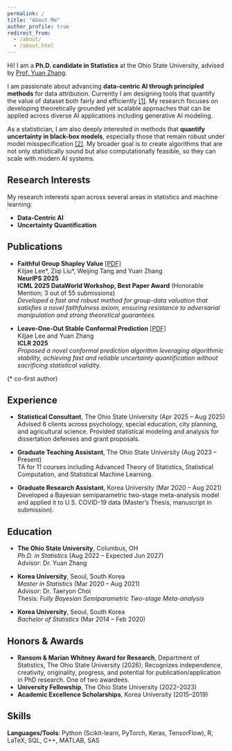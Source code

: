 ```yaml
---
permalink: /
title: "About Me"
author_profile: true
redirect_from: 
  - /about/
  - /about.html
---
```


Hi! I am a **Ph.D. candidate in Statistics** at the Ohio State University, advised by [Prof. Yuan Zhang](https://www.asc.ohio-state.edu/zhang.7824/).

I am passionate about advancing **data-centric AI through principled methods** for data attribution. Currently I am designing tools that quantify the value of dataset both fairly and efficiently [[1]](https://arxiv.org/abs/2505.19013). My research focuses on developing theoretically grounded yet scalable approaches that can be applied across diverse AI applications including generative AI modeling.

As a statistician, I am also deeply interested in methods that **quantify uncertainty in black-box models**, especially those that remain robust under model misspecification [[2]](https://openreview.net/forum?id=Bt1vnCnAVS&noteId=uNqjmfay9Q). My broader goal is to create algorithms that are not only statistically sound but also computationally feasible, so they can scale with modern AI systems.

## Research Interests

My research interests span across several areas in statistics and machine learning:

- **Data-Centric AI**
- **Uncertainty Quantification**

## Publications

- **Faithful Group Shapley Value** [[PDF]](https://openreview.net/forum?id=z6d5MRMDNf)  
  Kiljae Lee\*, Ziqi Liu\*, Weijing Tang and Yuan Zhang  
  **NeurIPS 2025**  
  **ICML 2025 DataWorld Workshop, Best Paper Award** (Honorable Mention; 3 out of 55 submissions)  
  *Developed a fast and robust method for group-data valuation that satisfies a novel faithfulness axiom, ensuring resistance to adversarial manipulation and strong theoretical guarantees.*
  

- **Leave-One-Out Stable Conformal Prediction** [[PDF]](https://openreview.net/forum?id=Bt1vnCnAVS)  
  Kiljae Lee and Yuan Zhang  
  **ICLR 2025**  
  *Proposed a novel conformal prediction algorithm leveraging algorithmic stability, achieving fast and reliable uncertainty quantification without sacrificing statistical validity.*
  
(* co-first author)

## Experience

- **Statistical Consultant**, The Ohio State University (Apr 2025 – Aug 2025)  
  Advised 6 clients across psychology, special education, city planning, and agricultural science. Provided statistical modeling and analysis for dissertation defenses and grant proposals.

- **Graduate Teaching Assistant**, The Ohio State University (Aug 2023 – Present)  
  TA for 11 courses including Advanced Theory of Statistics, Statistical Computation, and Statistical Machine Learning.

- **Graduate Research Assistant**, Korea University (Mar 2020 – Aug 2021)  
  Developed a Bayesian semiparametric two-stage meta-analysis model and applied it to U.S. COVID-19 data (Master’s Thesis, manuscript in submission).

## Education

- **The Ohio State University**, Columbus, OH  
  *Ph.D. in Statistics* (Aug 2022 – Expected Jun 2027)  
  Advisor: Dr. Yuan Zhang

- **Korea University**, Seoul, South Korea  
  *Master in Statistics* (Mar 2020 – Aug 2021)  
  Advisor: Dr. Taeryon Choi  
  Thesis: *Fully Bayesian Semiparametric Two-stage Meta-analysis*

- **Korea University**, Seoul, South Korea  
  *Bachelor of Statistics* (Mar 2014 – Feb 2020)  

## Honors & Awards

- **Ransom & Marian Whitney Award for Research**, Department of Statistics, The Ohio State University (2026);
  Recognizes independence, creativity, originality, progress, and potential for publication/application in PhD research. One of two awardees.  
- **University Fellowship**, The Ohio State University (2022–2023)
- **Academic Excellence Scholarships**, Korea University (2015–2019)

## Skills

**Languages/Tools**: Python (Scikit-learn, PyTorch, Keras, TensorFlow), R, LaTeX, SQL, C++, MATLAB, SAS
